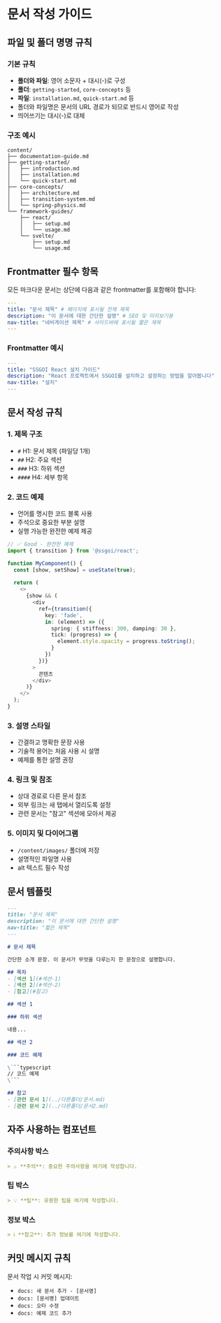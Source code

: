 # 문서 작성 가이드

## 파일 및 폴더 명명 규칙

### 기본 규칙
- **폴더와 파일**: 영어 소문자 + 대시(-)로 구성
- **폴더**: `getting-started`, `core-concepts` 등
- **파일**: `installation.md`, `quick-start.md` 등
- 폴더와 파일명은 문서의 URL 경로가 되므로 반드시 영어로 작성
- 띄어쓰기는 대시(-)로 대체

### 구조 예시
```
content/
├── documentation-guide.md
├── getting-started/
│   ├── introduction.md
│   ├── installation.md
│   └── quick-start.md
├── core-concepts/
│   ├── architecture.md
│   ├── transition-system.md
│   └── spring-physics.md
└── framework-guides/
    ├── react/
    │   ├── setup.md
    │   └── usage.md
    └── svelte/
        ├── setup.md
        └── usage.md
```

## Frontmatter 필수 항목

모든 마크다운 문서는 상단에 다음과 같은 frontmatter를 포함해야 합니다:

```yaml
---
title: "문서 제목" # 페이지에 표시될 전체 제목
description: "이 문서에 대한 간단한 설명" # SEO 및 미리보기용
nav-title: "네비게이션 제목" # 사이드바에 표시될 짧은 제목
---
```

### Frontmatter 예시
```yaml
---
title: "SSGOI React 설치 가이드"
description: "React 프로젝트에서 SSGOI를 설치하고 설정하는 방법을 알아봅니다"
nav-title: "설치"
---
```

## 문서 작성 규칙

### 1. 제목 구조
- `#` H1: 문서 제목 (파일당 1개)
- `##` H2: 주요 섹션
- `###` H3: 하위 섹션
- `####` H4: 세부 항목

### 2. 코드 예제
- 언어를 명시한 코드 블록 사용
- 주석으로 중요한 부분 설명
- 실행 가능한 완전한 예제 제공

```typescript
// ✅ Good - 완전한 예제
import { transition } from '@ssgoi/react';

function MyComponent() {
  const [show, setShow] = useState(true);
  
  return (
    <>
      {show && (
        <div
          ref={transition({
            key: 'fade',
            in: (element) => ({
              spring: { stiffness: 300, damping: 30 },
              tick: (progress) => {
                element.style.opacity = progress.toString();
              }
            })
          })}
        >
          콘텐츠
        </div>
      )}
    </>
  );
}
```

### 3. 설명 스타일
- 간결하고 명확한 문장 사용
- 기술적 용어는 처음 사용 시 설명
- 예제를 통한 설명 권장

### 4. 링크 및 참조
- 상대 경로로 다른 문서 참조
- 외부 링크는 새 탭에서 열리도록 설정
- 관련 문서는 "참고" 섹션에 모아서 제공

### 5. 이미지 및 다이어그램
- `/content/images/` 폴더에 저장
- 설명적인 파일명 사용
- alt 텍스트 필수 작성

## 문서 템플릿

```markdown
---
title: "문서 제목"
description: "이 문서에 대한 간단한 설명"
nav-title: "짧은 제목"
---

# 문서 제목

간단한 소개 문장. 이 문서가 무엇을 다루는지 한 문장으로 설명합니다.

## 목차
- [섹션 1](#섹션-1)
- [섹션 2](#섹션-2)
- [참고](#참고)

## 섹션 1

### 하위 섹션

내용...

## 섹션 2

### 코드 예제

\```typescript
// 코드 예제
\```

## 참고
- [관련 문서 1](../다른폴더/문서.md)
- [관련 문서 2](../다른폴더/문서2.md)
```

## 자주 사용하는 컴포넌트

### 주의사항 박스
```markdown
> ⚠️ **주의**: 중요한 주의사항을 여기에 작성합니다.
```

### 팁 박스
```markdown
> 💡 **팁**: 유용한 팁을 여기에 작성합니다.
```

### 정보 박스
```markdown
> ℹ️ **참고**: 추가 정보를 여기에 작성합니다.
```

## 커밋 메시지 규칙

문서 작업 시 커밋 메시지:
- `docs: 새 문서 추가 - [문서명]`
- `docs: [문서명] 업데이트`
- `docs: 오타 수정`
- `docs: 예제 코드 추가`